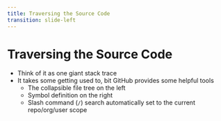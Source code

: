```yaml
---
title: Traversing the Source Code
transition: slide-left
---
```


# Traversing the Source Code

- Think of it as one giant stack trace
- It takes some getting used to, bit GitHub provides some helpful tools
  - The collapsible file tree on the left
  - Symbol definition on the right
  - Slash command (`/`) search automatically set to the current repo/org/user scope

<!--
Slide notes
-->
